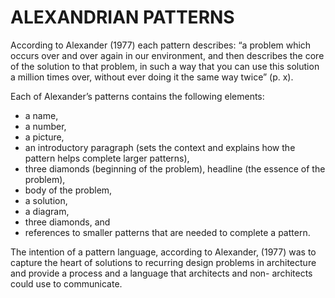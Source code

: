 
# ALEXANDRIAN PATTERNS

According to Alexander (1977) each pattern describes:
“a problem which occurs over and over again in our environment, and then describes the core of the solution to that problem, in such a way that you can use this solution a million times over, without ever doing it the same way twice” (p. x).

Each of Alexander’s patterns contains the following
elements: 
- a name, 
- a number, 
- a picture, 
- an introductory
paragraph (sets the context and explains how the pattern helps complete larger patterns), 
- three diamonds (beginning of the problem), headline (the essence of the problem),
- body of the problem, 
- a solution, 
- a diagram, 
- three diamonds, and 
- references to smaller patterns that are needed to complete a pattern. 

The intention of a pattern language, according to Alexander, (1977) was to capture the heart of
solutions to recurring design problems in architecture and provide a process and a language that architects and non- architects could use to communicate.
